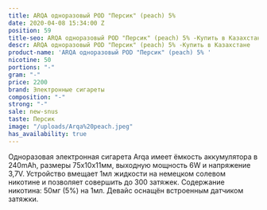 ```yaml
---
title: ARQA одноразовый POD "Персик" (peach) 5%
date: 2020-04-08 15:34:00 Z
position: 59
title-seo: ARQA одноразовый POD "Персик" (peach) 5% -Купить в Казахстане
descr: ARQA одноразовый POD "Персик" (peach) 5% -Купить в Казахстане
product-name: 'ARQA одноразовый POD "Персик" (peach) 5% '
nicotine: 50
portions: "-"
gram: "-"
price: 2200
brand: Электронные сигареты
composition: "-"
strong: "-"
sale: new-snus
taste: Персик
image: "/uploads/Arqa%20peach.jpeg"
has_availability: true
---
```


Одноразовая электронная сигарета Arqa имеет ёмкость аккумулятора в 240mAh, размеры 75х10х11мм, выходную мощность 6W и напряжение 3,7V. Устройство вмещает 1мл жидкости на немецком солевом никотине и позволяет совершить до 300 затяжек. Содержание никотина: 50мг (5%) на 1мл. Девайс оснащён встроенным датчиком затяжки.